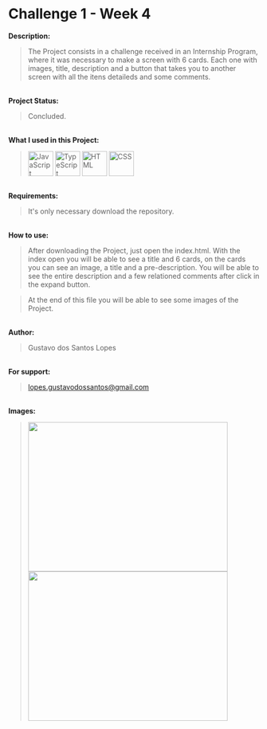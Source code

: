 # Challenge 1 - Week 4

**Description:**

>The Project consists in a challenge received in an Internship Program, where it was necessary to make a screen with 6 cards.
Each one with images, title, description and a button that takes you to another screen with all the itens detaileds and some comments.

<br> **Project Status:**
>Concluded.

<br> **What I used in this Project:**<br>
><img align="center" alt="JavaScript" height="50" width="50" title="JavaScript" src="https://skillicons.dev/icons?i=js"> <img align="center" alt="TypeScript" height="50" width="50" title="TypeScript" src="https://skillicons.dev/icons?i=ts"> <img align="center" alt="HTML" height="50" width="50" title="HTML" src="https://skillicons.dev/icons?i=html"> <img align="center" alt="CSS" height="50" width="50" title="CSS" src="https://skillicons.dev/icons?i=css">

<br> **Requirements:**
>It's only necessary download the repository.

<br> **How to use:**
>After downloading the Project, just open the index.html.
>With the index open you will be able to see a title and 6 cards,
>on the cards you can see an image, a title and a pre-description.
>You will be able to see the entire description and a few relationed comments after click in the expand button.

>At the end of this file you will be able to see some images of the Project.

<br> **Author:**
>Gustavo dos Santos Lopes

<br> **For support:**
>lopes.gustavodossantos@gmail.com

<br> **Images:**
><img src="https://github.com/lopes-gustavodossantos/Challenge_1_Week_4_Compass.UOL/assets/94156483/178d2523-b21e-47d0-bfc0-59dbd0e414db" width="400" height="300">
><img src="https://github.com/lopes-gustavodossantos/Challenge_1_Week_4_Compass.UOL/assets/94156483/db7343ac-8600-444d-b2e7-cdf6373822cc" width="400" height="300">
